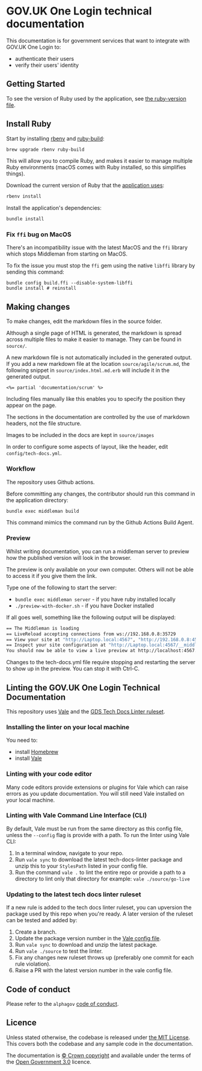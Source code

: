 # GOV.UK One Login technical documentation

This documentation is for government services that want to integrate with GOV.UK One Login to:

* authenticate their users
* verify their users' identity  

## Getting Started

To see the version of Ruby used by the application, see [the ruby-version file](.ruby-version).

## Install Ruby

Start by installing [rbenv](https://github.com/rbenv/rbenv) and [ruby-build](https://github.com/rbenv/ruby-build):

```bash
brew upgrade rbenv ruby-build
```

This will allow you to compile Ruby, and makes it easier to manage multiple Ruby environments (macOS comes with Ruby installed, so this simplifies things).

Download the current version of Ruby that the [application uses](.ruby-version):

```bash
rbenv install
```

Install the application's dependencies:

```bash
bundle install
```

### Fix `ffi` bug on MacOS

There's an incompatibility issue with the latest MacOS and the `ffi` library which stops Middleman from starting on MacOS.

To fix the issue you must stop the `ffi` gem using the native `libffi` library by sending this command:

```shell script
bundle config build.ffi --disable-system-libffi
bundle install # reinstall
```

## Making changes

To make changes, edit the markdown files in the source folder.

Although a single page of HTML is generated, the markdown is spread across multiple files to make it easier to manage. They can be found in `source/`.

A new markdown file is not automatically included in the generated output. If you add a new markdown file at the location `source/agile/scrum.md`, the following snippet in `source/index.html.md.erb` will include it in the generated output.

`<%= partial 'documentation/scrum' %>`

Including files manually like this enables you to specify the position they appear on the page.

The sections in the documentation are controlled by the use of markdown headers, not the file structure.

Images to be included in the docs are kept in `source/images`

In order to configure some aspects of layout, like the header, edit `config/tech-docs.yml`.

### Workflow

The repository uses Github actions.

Before committing any changes, the contributor should run this command in the application directory:

```bash
bundle exec middleman build
```

This command mimics the command run by the Github Actions Build Agent.

### Preview

Whilst writing documentation, you can run a middleman server to preview how the published version will look in the browser.

The preview is only available on your own computer. Others will not be able to access it if you give them the link.

Type one of the following to start the server:

* `bundle exec middleman server` - if you have ruby installed locally
* `./preview-with-docker.sh` - if you have Docker installed

If all goes well, something like the following output will be displayed:

```bash
== The Middleman is loading
== LiveReload accepting connections from ws://192.168.0.8:35729
== View your site at "http://Laptop.local:4567", "http://192.168.0.8:4567"
== Inspect your site configuration at "http://Laptop.local:4567/__middleman", "http://192.168.0.8:4567/__middleman"
You should now be able to view a live preview at http://localhost:4567.
```

Changes to the tech-docs.yml file require stopping and restarting the server to show up in the preview. You can stop it with Ctrl-C.

## Linting the GOV.UK One Login Technical Documentation

This repository uses [Vale](https://vale.sh/) and the [GDS Tech Docs Linter ruleset](https://github.com/alphagov/tech-docs-linter).

### Installing the linter on your local machine

You need to:

* install [Homebrew](https://brew.sh/)
* install [Vale](https://vale.sh/docs/vale-cli/installation/)

### Linting with your code editor

Many code editors provide extensions or plugins for Vale which can raise errors as you update documentation. You will still need Vale installed on your local machine.

### Linting with Vale Command Line Interface (CLI)

By default, Vale must be run from the same directory as this config file, unless the `--config` flag is provide with a path.
To run the linter using Vale CLI:

1. In a terminal window, navigate to your repo.
1. Run `vale sync` to download the latest tech-docs-linter package and unzip this to your `StylesPath` listed in your config file.
1. Run the command `vale .` to lint the entire repo or provide a path to a directory to lint only that directory for example: `vale ./source/go-live`

### Updating to the latest tech docs linter ruleset

If a new rule is added to the tech docs linter ruleset, you can upversion the package used by this repo when you're ready.
A later version of the ruleset can be tested and added by:

1. Create a branch.
1. Update the package version number in the [Vale config file](.vale.ini).
1. Run `vale sync` to download and unzip the latest package.
1. Run `vale ./source` to test the linter.
1. Fix any changes new ruleset throws up (preferably one commit for each rule violation).
1. Raise a PR with the latest version number in the vale config file.


## Code of conduct

Please refer to the `alphagov` [code of conduct](https://github.com/alphagov/code-of-conduct).

## Licence

Unless stated otherwise, the codebase is released under [the MIT License][mit].
This covers both the codebase and any sample code in the documentation.

The documentation is [© Crown copyright][copyright] and available under the terms of the [Open Government 3.0][ogl] licence.

[mit]: LICENCE.md
[copyright]: http://www.nationalarchives.gov.uk/information-management/re-using-public-sector-information/uk-government-licensing-framework/crown-copyright/
[ogl]: http://www.nationalarchives.gov.uk/doc/open-government-licence/version/3/

